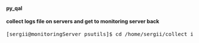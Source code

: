 #### py_qal


#### collect logs file on servers and get to monitoring server back
<pre>
[sergii@monitoringServer psutils]$ cd /home/sergii/collect_info/psutils/ && rm -rf local*; ansible-playbook -i inventory qalpy.yml; sleep 5; ./pars_log.py
</pre>
